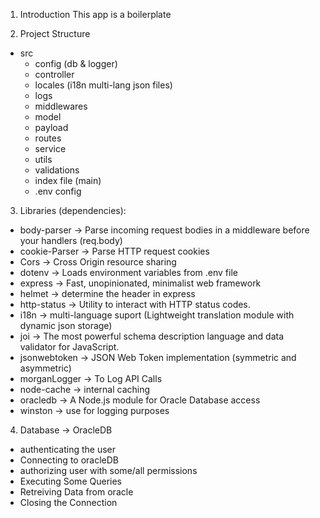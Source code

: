 
1. Introduction
   This app is a boilerplate

2. Project Structure
- src
  - config (db & logger)
  - controller
  - locales (i18n multi-lang json files)
  - logs
  - middlewares
  - model
  - payload
  - routes
  - service
  - utils
  - validations
  - index file (main)
  - .env config

3. Libraries (dependencies): 
- body-parser -> Parse incoming request bodies in a middleware before your handlers (req.body)
- cookie-Parser -> Parse HTTP request cookies
- Cors -> Cross Origin resource sharing
- dotenv -> Loads environment variables from .env file
- express -> Fast, unopinionated, minimalist web framework
- helmet -> determine the header in express
- http-status -> Utility to interact with HTTP status codes.
- i18n -> multi-language suport (Lightweight translation module with dynamic json storage)
- joi -> The most powerful schema description language and data validator for JavaScript.
- jsonwebtoken -> JSON Web Token implementation (symmetric and asymmetric)
- morganLogger -> To Log API Calls
- node-cache -> internal caching
- oracledb -> A Node.js module for Oracle Database access
- winston -> use for logging purposes

4. Database -> OracleDB
- authenticating the user
- Connecting to oracleDB
- authorizing user with some/all permissions
- Executing Some Queries
- Retreiving Data from oracle
- Closing the Connection




